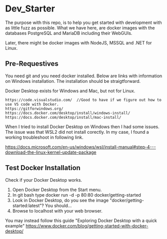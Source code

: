# Dev_Starter

The purpose with this repo, is to help you get started with development with as little fuzz as possible. What we have here, are docker images with the databases PostgreSQL and MariaDB including their WebGUIs.

Later, there might be docker images with NodeJS, MSSQL and .NET for Linux.

## Pre-Requestives

You need git and you need docker installed. Below are links with information on Windows installation. The installation should be straigtforward.

Docker Desktop exists for Windows and Mac, but not for Linux. 

    https://code.visualstudio.com/  //Good to have if we figure out how to use VS code with Docker.
    https://gitforwindows.org/
    https://docs.docker.com/desktop/install/windows-install/
    https://docs.docker.com/desktop/install/mac-install/

When I tried to install Docker Desktop on Windows then I had some issues. The issue was that WSL2 did not install corectly. In my case, I found a working troubleshoot in following link.

https://docs.microsoft.com/en-us/windows/wsl/install-manual#step-4---download-the-linux-kernel-update-package

## Test Docker Installation

Check if your Docker Desktop works.

1. Open Docker Desktop from the Start menu.
2. In git bash type
		docker run -d -p 80:80 docker/getting-started
3. Look in Docker Desktop, do you see the image "docker/getting-started:latest"? You should...
4. Browse to localhost with your web browser.

You may instead follow this guide "Exploring Docker Desktop with a quick example"
https://www.docker.com/blog/getting-started-with-docker-desktop/
